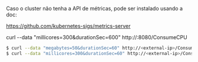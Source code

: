 Caso o cluster não tenha a API de métricas, pode ser instalado usando a doc:

https://github.com/kubernetes-sigs/metrics-server

curl --data "millicores=300&durationSec=600" http://<EXTERNAL-IP>:8080/ConsumeCPU

```sh
$ curl --data "megabytes=50&durationSec=60" http://<external-ip>/ConsumeMem
$ curl --data "millicores=300&durationSec=60" http://<external-ip>/ConsumeCPU
```


